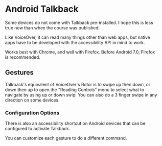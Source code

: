 # Android Talkback

Some devices do not come with Talkback pre-installed. I hope this is less true now than when the course was published.

Like VoiceOver, it can read many things other than web apps, but native apps have to be developed with the accessibility API in mind to work.

Works best with Chrome, and well with Firefox. Before Android 7.0, Firefox is recommended.

## Gestures

Talkback's equivalent of VoiceOver's Rotor is to swipe up then down, or down then up to open the "Reading Controls" menu to select what to navigate by using up or down swip. You can also do a 3 finger swipe in any direction on some devices.

### Configuration Options

There is also an accessibility shortcut on Android devices that can be configured to activate Talkback.

You can customize each gesture to do a different command.